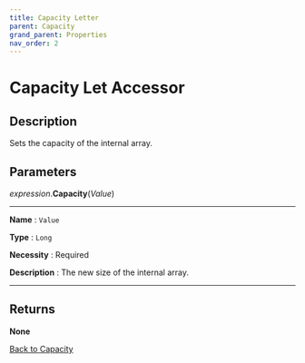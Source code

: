 ```yaml
---
title: Capacity Letter
parent: Capacity
grand_parent: Properties
nav_order: 2
---
```


# Capacity Let Accessor 

## Description
Sets the capacity of the internal array.
## Parameters

*expression*.**Capacity**(*Value*)

---

**Name** 
: `Value`

**Type**
: `Long`

**Necessity**
: Required

**Description**
: The new size of the internal array. 

---

## Returns

****None****

[Back to Capacity](https://senipah.github.io/VBA-Better-Array/api/properties/capacity/)